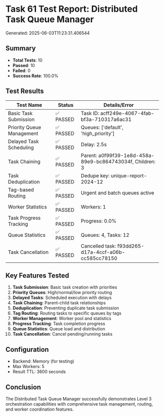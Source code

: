 # Task 61 Test Report: Distributed Task Queue Manager
Generated: 2025-06-03T11:23:31.406544

## Summary
- **Total Tests**: 10
- **Passed**: 10
- **Failed**: 0
- **Success Rate**: 100.0%

## Test Results

| Test Name | Status | Details/Error |
|-----------|--------|---------------|
| Basic Task Submission | ✅ PASSED | Task ID: acff249e-4067-4fab-bf3a-710317a6ac31 |
| Priority Queue Management | ✅ PASSED | Queues: ['default', 'high_priority'] |
| Delayed Task Scheduling | ✅ PASSED | Delay: 2.5s |
| Task Chaining | ✅ PASSED | Parent: a0f99f39-1e8d-458a-89e9-bc864743034f, Children: 3 |
| Task Deduplication | ✅ PASSED | Dedupe key: unique-report-2024-12 |
| Tag-based Routing | ✅ PASSED | Urgent and batch queues active |
| Worker Statistics | ✅ PASSED | Workers: 1 |
| Task Progress Tracking | ✅ PASSED | Progress: 0.0% |
| Queue Statistics | ✅ PASSED | Queues: 4, Tasks: 12 |
| Task Cancellation | ✅ PASSED | Cancelled task: f93dd265-d17a-4ccf-a06b-cc585cc78150 |


## Key Features Tested
1. **Task Submission**: Basic task creation with priorities
2. **Priority Queues**: High/normal/low priority routing
3. **Delayed Tasks**: Scheduled execution with delays
4. **Task Chaining**: Parent-child task relationships
5. **Deduplication**: Preventing duplicate task submission
6. **Tag Routing**: Routing tasks to specific queues by tags
7. **Worker Management**: Worker pool and statistics
8. **Progress Tracking**: Task completion progress
9. **Queue Statistics**: Queue load and distribution
10. **Task Cancellation**: Cancel pending/running tasks

## Configuration
- Backend: Memory (for testing)
- Max Workers: 5
- Result TTL: 3600 seconds

## Conclusion
The Distributed Task Queue Manager successfully demonstrates Level 3 orchestration capabilities
with comprehensive task management, routing, and worker coordination features.
